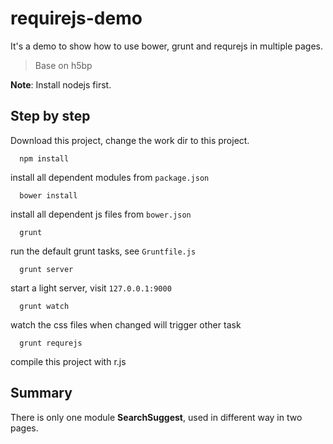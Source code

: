 requirejs-demo
==============

It's a demo to show how to use bower, grunt and requrejs in multiple pages.

> Base on h5bp

**Note**: Install nodejs first.

## Step by step

Download this project, change the work dir to this project.

```
  npm install
```
install all dependent modules from `package.json`

```
  bower install
```
install all dependent js files from `bower.json`

```
  grunt
```
run the default grunt tasks, see `Gruntfile.js`

```
  grunt server
```
start a light server, visit `127.0.0.1:9000`

```
  grunt watch
```
watch the css files when changed will trigger other task

```
  grunt requrejs
```
compile this project with r.js

## Summary

There is only one module **SearchSuggest**, used in different way in two pages.
